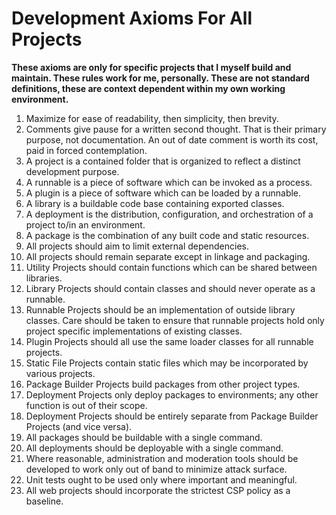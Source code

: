 # Development Axioms For All Projects

**These axioms are only for specific projects that I myself build and maintain.  These rules work for me, personally.  These are not standard definitions, these are context dependent within my own working environment.**


1. Maximize for ease of readability, then simplicity, then brevity.
2.  Comments give pause for a written second thought.  That is their primary purpose, not documentation.  An out of date comment is worth its cost, paid in forced contemplation.
3.  A project is a contained folder that is organized to reflect a distinct development purpose.
4.  A runnable is a piece of software which can be invoked as a process.
5.  A plugin is a piece of software which can be loaded by a runnable.
6.  A library is a buildable code base containing exported classes.
7.  A deployment is the distribution, configuration, and orchestration of a project to/in an environment.
8.  A package is the combination of any built code and static resources.
9.  All projects should aim to limit external dependencies.
10. All projects should remain separate except in linkage and packaging.
11. Utility Projects should contain functions which can be shared between libraries.
12. Library Projects should contain classes and should never operate as a runnable.
13. Runnable Projects should be an implementation of outside library classes.  Care should be taken to ensure that runnable projects hold only project specific implementations of existing classes.
14. Plugin Projects should all use the same loader classes for all runnable projects.
15. Static File Projects contain static files which may be incorporated by various projects.
16. Package Builder Projects build packages from other project types.
17. Deployment Projects only deploy packages to environments; any other function is out of their scope.
18. Deployment Projects should be entirely separate from Package Builder Projects (and vice versa).
19. All packages should be buildable with a single command.
20. All deployments should be deployable with a single command.
21. Where reasonable, administration and moderation tools should be developed to work only out of band to minimize attack surface.
22. Unit tests ought to be used only where important and meaningful.
23. All web projects should incorporate the strictest CSP policy as a baseline.

